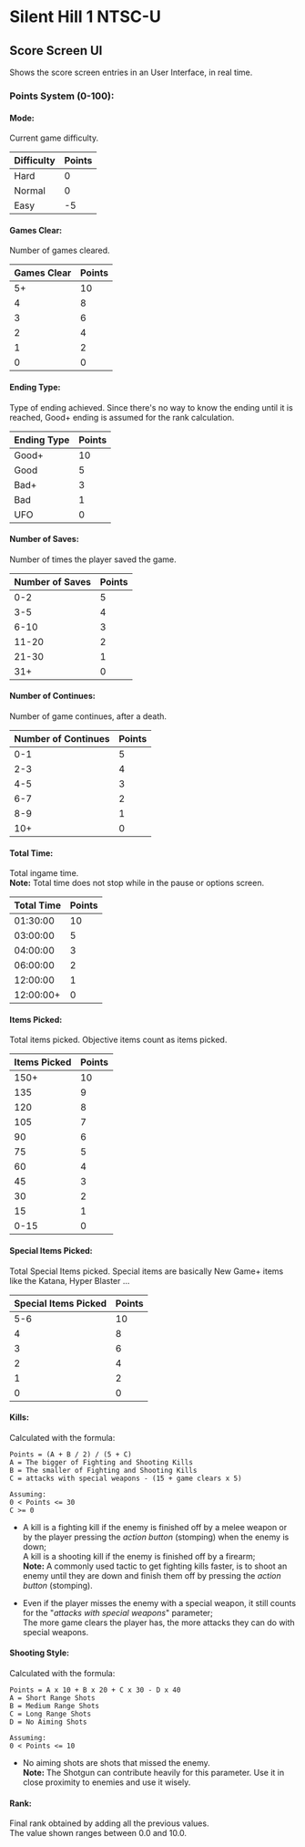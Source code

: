 # Silent Hill 1 NTSC-U

## Score Screen UI
Shows the score screen entries in an User Interface, in real time.

### Points System (0-100):
#### Mode:
Current game difficulty.

| Difficulty              | Points  |
| ----------------------- | ------- |
| Hard                    | 0       |
| Normal                  | 0       |
| Easy                    | -5      |

#### Games Clear:
Number of games cleared.

| Games Clear             | Points  |
| ----------------------- | ------- |
| 5+                      | 10      |
| 4                       | 8       |
| 3                       | 6       |
| 2                       | 4       |
| 1                       | 2       |
| 0                       | 0       |

#### Ending Type:
Type of ending achieved. Since there's no way to know the ending until it is reached, Good+ ending is assumed for the rank calculation.

| Ending Type             | Points  |
| ----------------------- | ------- |
| Good+                   | 10      |
| Good                    | 5       |
| Bad+                    | 3       |
| Bad                     | 1       |
| UFO                     | 0       |

#### Number of Saves:
Number of times the player saved the game.

| Number of Saves         | Points  |
| ----------------------- | ------- |
| 0-2                     | 5       |
| 3-5                     | 4       |
| 6-10                    | 3       |
| 11-20                   | 2       |
| 21-30                   | 1       |
| 31+                     | 0       |

#### Number of Continues:
Number of game continues, after a death.

| Number of Continues     | Points  |
| ----------------------- | ------- |
| 0-1                     | 5       |
| 2-3                     | 4       |
| 4-5                     | 3       |
| 6-7                     | 2       |
| 8-9                     | 1       |
| 10+                     | 0       |

#### Total Time:
Total ingame time.  
**Note:** Total time does not stop while in the pause or options screen.

| Total Time              | Points  |
| ----------------------- | ------- |
| 01:30:00                | 10      |
| 03:00:00                | 5       |
| 04:00:00                | 3       |
| 06:00:00                | 2       |
| 12:00:00                | 1       |
| 12:00:00+               | 0       |

#### Items Picked:
Total items picked. Objective items count as items picked.

| Items Picked            | Points  |
| ----------------------- | ------- |
| 150+                    | 10      |
| 135                     | 9       |
| 120                     | 8       |
| 105                     | 7       |
| 90                      | 6       |
| 75                      | 5       |
| 60                      | 4       |
| 45                      | 3       |
| 30                      | 2       |
| 15                      | 1       |
| 0-15                    | 0       |

#### Special Items Picked:
Total Special Items picked. Special items are basically New Game+ items like the Katana, Hyper Blaster ...

| Special Items Picked    | Points  |
| ----------------------- | ------- |
| 5-6                     | 10      |
| 4                       | 8       |
| 3                       | 6       |
| 2                       | 4       |
| 1                       | 2       |
| 0                       | 0       |

#### Kills:
Calculated with the formula:
```
Points = (A + B / 2) / (5 + C)
A = The bigger of Fighting and Shooting Kills
B = The smaller of Fighting and Shooting Kills
C = attacks with special weapons - (15 + game clears x 5)

Assuming:
0 < Points <= 30
C >= 0
```
* A kill is a fighting kill if the enemy is finished off by a melee weapon or by the player pressing the *action button* (stomping) when the enemy is down;  
A kill is a shooting kill if the enemy is finished off by a firearm;  
**Note:** A commonly used tactic to get fighting kills faster, is to shoot an enemy until they are down and finish them off by pressing the *action button* (stomping).  
  
* Even if the player misses the enemy with a special weapon, it still counts for the "*attacks with special weapons*" parameter;  
The more game clears the player has, the more attacks they can do with special weapons.

#### Shooting Style:
Calculated with the formula:
```
Points = A x 10 + B x 20 + C x 30 - D x 40
A = Short Range Shots
B = Medium Range Shots
C = Long Range Shots
D = No Aiming Shots

Assuming:
0 < Points <= 10
```
* No aiming shots are shots that missed the enemy.  
**Note:** The Shotgun can contribute heavily for this parameter. Use it in close proximity to enemies and use it wisely.

#### Rank:
Final rank obtained by adding all the previous values.  
The value shown ranges between 0.0 and 10.0.
